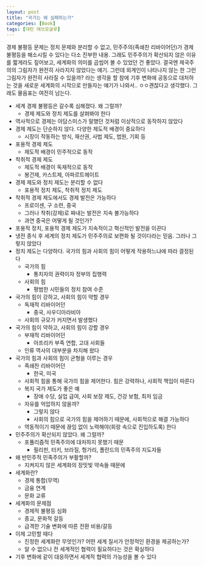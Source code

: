 ```yaml
---
layout: post
title: "국가는 왜 실패하는가"
categories: [Book]
tags: [대런 애쓰모글루]
---
```


경제 불평등 문제는 정치 문제와 분리할 수 없고, 민주주의(족쇄찬 리바이어던)가 경제 불평등을 해소시킬 수 있다는 다소 진부한 내용. 그래도 민주주의가 확산되지 않은 이유를 짧게라도 짚어보고, 세계화의 의미를 곱씹어 볼 수 있었던 건 좋았다. 결국엔 제국주의의 그림자가 완전히 사라지지 않았다는 얘기. 그런데 외계인이 나타나지 않는 한 그런 그림자가 완전히 사라질 수 있을까? 라는 생각을 할 참에 기후 변화에 공동으로 대처하는 것을 새로운 세계화의 시작으로 만들자는 얘기가 나와서.. ㅇㅇ괜찮다고 생각했다. 그래도 물음표는 여전히 남는다.

-   세계 경제 불평등은 갈수록 심해졌다. 왜 그럴까?
    -   경제 제도와 정치 제도를 살펴봐야 한다
-   역사적으로 경제는 아담스미스가 말했던 것처럼 이상적으로 동작하지 않았다
-   경제 제도는 단순하지 않다. 다양한 제도적 배경이 중요하다
    -   시장이 작동하는 방식, 재산권, 사법 제도, 법원, 기회 등
-   포용적 경제 제도
    -   제도적 배경이 민주적으로 동작
-   착취적 경제 제도
    -   제도적 배경이 독재적으로 동작
    -   봉건제, 카스트제, 아파르트헤이트
-   경제 제도와 정치 제도는 분리할 수 없다
    -   포용적 정치 제도, 착취적 정치 제도
-   착취적 경제 제도에서도 경제 발전은 가능하다
    -   프로이센, 구 소련, 중국
    -   그러나 착취(강제)로 짜내는 발전은 지속 불가능하다
    -   과연 중국은 어떻게 될 것인가?
-   포용적 정치, 포용적 경제 제도가 지속적이고 혁신적인 발전을 이끈다
-   냉전 종식 후 세계의 정치 제도가 민주주의로 보편화 될 것이다라는 믿음. 그러나 그렇지 않았다
-   정치 제도는 다양하다. 국가의 힘과 사회의 힘이 어떻게 작용하느냐에 따라 결정된다
    -   국가의 힘
        -   통치자의 권력이자 정부의 집행력
    -   사회의 힘
        -   평범한 시민들의 정치 참여 수준
-   국가의 힘이 강하고, 사회의 힘이 약할 경우
    -   독재적 리바이어던
        -   중국, 사우디아라비아
    -   사회의 규모가 커지면서 발생했다
-   국가의 힘이 약하고, 사회의 힘이 강할 경우
    -   부재적 리바이어던
        -   아프리카 부족 연합, 고대 사회들
    -   인류 역사의 대부분을 차지해 왔다
-   국가의 힘과 사회의 힘이 균형을 이루는 경우
    -   족쇄찬 리바이어던
        -   한국, 미국
    -   사회적 힘을 통해 국가의 힘을 제어한다. 힘은 강력하나, 사회적 책임이 따른다
    -   복지 국가 제도가 좋은 예
        -   장애 수당, 실업 급여, 사회 보장 제도, 건강 보험, 최저 임금
    -   자유를 억압하지 않을까?
        -   그렇지 않다
        -   사회의 힘으로 국가의 힘을 제어하기 때문에, 사회적으로 해결 가능하다
    -   역동적이기 때문에 끊임 없이 노력해야(회랑 속으로 진입하도록) 한다
-   민주주의가 확산되지 않았다. 왜 그럴까?
    -   포퓰리즘적 민족주의에 대처하지 못했기 때문
        -   필리핀, 터키, 브라질, 헝가리, 폴란드의 민족주의 지도자들
-   왜 반민주적 민족주의가 부활할까?
    -   지켜지지 않은 세계화의 장밋빛 약속들 때문에
-   세계화란?
    -   경제 통합(무역)
    -   금융 연계
    -   문화 교류
-   세계화의 문제점
    -   경제적 불평등 심화
    -   종교, 문화적 갈등
    -   급격한 기술 변화에 따른 전환 비용/갈등
-   이제 고민할 때다
    -   진정한 세계화란 무엇인가? 어떤 세계 질서가 안정적인 환경을 제공하는가?
    -   알 수 없으나 전 세계적인 협력이 필요하다는 것은 확실하다
-   기후 변화에 같이 대응하면서 세계적 협력의 가능성을 볼 수 있다